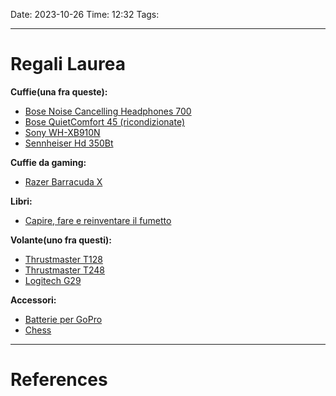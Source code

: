Date: 2023-10-26
Time: 12:32
Tags:

---
# Regali Laurea

**Cuffie(una fra queste):**
- [Bose Noise Cancelling Headphones 700](https://www.amazon.it/Bose-Noise-Cancelling-Headphones-Black/dp/B07Q9MJKBV/ref=asc_df_B07Q9MJKBV/?tag=googshopit-21&linkCode=df0&hvadid=363240328468&hvpos=&hvnetw=g&hvrand=10196870741791628548&hvpone=&hvptwo=&hvqmt=&hvdev=c&hvdvcmdl=&hvlocint=&hvlocphy=9181218&hvtargid=pla-784806209897&psc=1)
- [Bose QuietComfort 45 (ricondizionate)](https://www.bose.it/it_it/products/certified_refurbished/refurbished_headphones/qc45-fr.html#v=qc45_fr_white_smoke)
- [Sony WH-XB910N](https://www.amazon.it/Sony-WH-XB910N-Bluetooth-cancellazione-Ottimizzato/dp/B09FKG4PP3/ref=sr_1_7?crid=2D9CDJ31IMMDG&keywords=sony+wh&qid=1698330824&sprefix=%2Caps%2C303&sr=8-7&ufe=app_do%3Aamzn1.fos.9d4f9b77-768c-4a4e-94ad-33674c20ab35)
- [Sennheiser Hd 350Bt](https://www.amazon.it/Sennheiser-350BT-Cuffia-Wireless-Pieghevole/dp/B083MNJ2VX/ref=sr_1_5?crid=3O6ANQYDU3RYU&keywords=sennheiser&qid=1698330375&sprefix=sennheise%2Caps%2C147&sr=8-5)

**Cuffie da gaming:**
- [Razer Barracuda X](https://www.amazon.it/Razer-Barracuda-Multipiattaforma-Dispositivi-SmartSwitch/dp/B09239HV7Y/ref=sr_1_19?__mk_it_IT=ÅMÅŽÕÑ&crid=3UVZEX9KYN7QZ&keywords=razer%2Bcuffie%2Bgaming&qid=1698316914&s=electronics&sprefix=razer%2Bcuffie%2Bgaming%2Celectronics%2C600&sr=1-19&th=1)

**Libri:**
- [Capire, fare e reinventare il fumetto](https://www.amazon.it/Capire-reinventare-fumetto-Scott-McCloud/dp/883273124X/ref=asc_df_883273124X/?tag=googshopit-21&linkCode=df0&hvadid=279834015961&hvpos=&hvnetw=g&hvrand=12983498524517691907&hvpone=&hvptwo=&hvqmt=&hvdev=c&hvdvcmdl=&hvlocint=&hvlocphy=9181214&hvtargid=pla-604406695117&psc=1)

**Volante(uno fra questi):**
- [Thrustmaster T128](https://www.amazon.it/Logitech-Cuffie-Gioco-Surround-Wireless/dp/B01MYW8COY/ref=sr_1_3?crid=1Q3E8ZYJBWSMJ&keywords=cuffie%2Bgaming%2Bwireless&qid=1698319129&s=electronics&sprefix=cuffie%2Bgaming%2Celectronics%2C81&sr=1-3&th=1)
- [Thrustmaster T248](https://www.amazon.it/Thrustmaster-Volante-Pedali-Magnetici-Hybrid/dp/B091BN8PY4?hvadid=499036073987&hvpos=&hvnetw=g&hvrand=7400777805021938028&hvpone=&hvptwo=&hvqmt=&hvdev=c&hvdvcmdl=&hvlocint=&hvlocphy=1008529&hvtargid=pla-1416948626868&psc=1&linkCode=sl1&tag=amoslaurito-21&linkId=de55bcf619cf53f86759edb0c215041e&language=it_IT&ref_=as_li_ss_tl)
- [Logitech G29](https://www.amazon.it/Volante-Corsa-Logitech-Driving-Force/dp/B00YUIM2J0/ref=sr_1_1?__mk_it_IT=ÅMÅŽÕÑ&crid=348JZFWGQN49P&keywords=volante+logitech&qid=1698321177&sprefix=volante+logitech%2Caps%2C103&sr=8-1&ufe=app_do%3Aamzn1.fos.9d4f9b77-768c-4a4e-94ad-33674c20ab35)

**Accessori:**
- [Batterie per GoPro](https://www.amazon.it/REYGEAK-batteria，Batteria-Caricabatteria-immagazzinaggio-caricabatteria/dp/B08MLLNH5S/ref=sr_1_1_sspa?__mk_it_IT=ÅMÅŽÕÑ&crid=28UZ8R0ISU37T&keywords=cariche+go+pro&qid=1698256347&sprefix=cariche+go+pro%2Caps%2C98&sr=8-1-spons&sp_csd=d2lkZ2V0TmFtZT1zcF9hdGY&psc=1)
- [Chess](https://www.chesscomshop.com/standard-chess-set-combination-with-silicone-chess-board-standard-bag-triple-weighted-plastic-pieces.html)

---
# References
